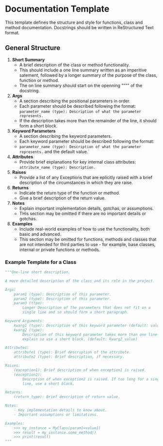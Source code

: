 # Documentation Template

This template defines the structure and style for functions, class and method documentation.
Docstrings should be written in ReStructured Text format.

## General Structure

1.  **Short Summary**
    - A brief description of the class or method functionality.
    - This should include a one line summary written as an imperitive satement,
      followed by a longer summary of the purpose of the class, function or method.
    - The on line summary should start on the openning """" of the docstring.
2.  **Args**
    - A section describing the positional parameters in order.
    - Each parameter should be described following the format:
      `parameter_name (type): Description of what the parameter represents.`
    - If the description takes more than the remainder of the line, it should
      form a short block.
3.  **Keyword Parameters**
    - A section describing the keyword parameters.
    - Each keyword parameter should be described following the format:
    - `parameter_name (type): Description of what the parameter represents.`
       and the default value.`
3.  **Attributes**
    - Provide brief explanations for key internal class attributes:
      `attribute_name (type): Description.`
4.  **Raises**
    - Provide a list of any Exceptions that are eplicitly raised with a
      brief description of the circumstances in which they are raise.
5.  **Returns**
    - Indicate the return type of the function or method.
    - Give a brief description of the return value.
6.  **Notes**
    - Explain important implementation details, gotchas, or assumptions.
    - THis section may be omitted if there are no important details or gotchas.
5.  **Examples**
    - Include real-world examples of how to use the functionality, both basic and advanced.
    - This section may be omitted for functions, methods and classes that are not intended
      for third parties to use - for example, base classes, internal or private functions or methods.

### Example Template for a Class

```python
"""One-line short description.

A more detailed description of the class and its role in the project.

Args:
    param1 (type): Description of this parameter.
    param2 (type): Description of this parameter.
    param3 (ttpe):
        Longer Description of the parameters that does not fit on a
        single line and so should form a short paragraph.

Keyword Arguments:
    kwarg1 (type): Description of this keyword parameter (default: value)
    kwarg2 (type):
        Description of this keyword parameter takes more than one line to
        explain so use a short block. (default: kwarg2_value)

Attributes:
    attribute1 (type): Brief description of the attribute.
    attribute2 (type): Brief description, if necessary.

Raises:
    (exception1): Brief description of when exception1 is raised.
    (exception2):
        Descrption of when exception2 is raised. If too long for a single
        line, use a short block.

Returns:
    (return_type): Brief description of return value.

Notes:
    - Key implementation details to know about.
    - Important assumptions or limitations.

Examples:
    >>> my_instance = MyClass(param1=value1)
    >>> result = my_instance.some_method()
    >>> print(result)
"""
```